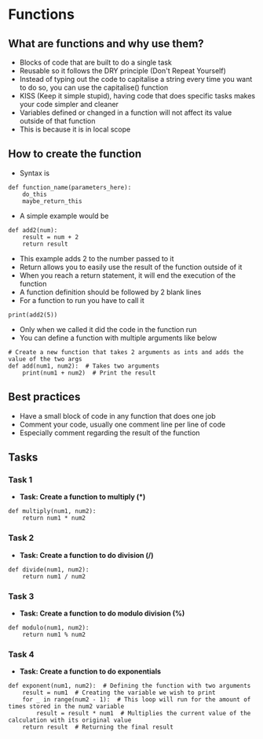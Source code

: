 # Functions
## What are functions and why use them?
- Blocks of code that are built to do a single task
- Reusable so it follows the DRY principle (Don't Repeat Yourself)
- Instead of typing out the code to capitalise a string every time you want to do so, you can use the capitalise() function
- KISS (Keep it simple stupid), having code that does specific tasks makes your code simpler and cleaner
- Variables defined or changed in a function will not affect its value outside of that function
- This is because it is in local scope
## How to create the function
- Syntax is
```
def function_name(parameters_here):
    do_this
    maybe_return_this
```
- A simple example would be
```
def add2(num):
    result = num + 2
    return result
```
- This example adds 2 to the number passed to it
- Return allows you to easily use the result of the function outside of it
- When you reach a return statement, it will end the execution of the function
- A function definition should be followed by 2 blank lines
- For a function to run you have to call it
```
print(add2(5))
```
- Only when we called it did the code in the function run
- You can define a function with multiple arguments like below
```
# Create a new function that takes 2 arguments as ints and adds the value of the two args
def add(num1, num2):  # Takes two arguments
    print(num1 + num2)  # Print the result
```
## Best practices
- Have a small block of code in any function that does one job
- Comment your code, usually one comment line per line of code
- Especially comment regarding the result of the function
## Tasks
### Task 1
- **Task: Create a function to multiply (\*)**
```
def multiply(num1, num2): 
    return num1 * num2 
```
### Task 2
- **Task: Create a function to do division (/)**
```
def divide(num1, num2):
    return num1 / num2 
```
### Task 3
- **Task: Create a function to do modulo division (%)**
```
def modulo(num1, num2):
    return num1 % num2 
```
### Task 4
- **Task: Create a function to do exponentials**
```
def exponent(num1, num2):  # Defining the function with two arguments
    result = num1  # Creating the variable we wish to print
    for _ in range(num2 - 1):  # This loop will run for the amount of times stored in the num2 variable
        result = result * num1  # Multiplies the current value of the calculation with its original value
    return result  # Returning the final result
```
